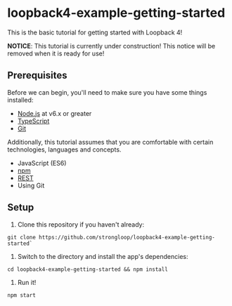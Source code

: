 # loopback4-example-getting-started

This is the basic tutorial for getting started with Loopback 4!

**NOTICE**: This tutorial is currently under construction! This notice will be
removed when it is ready for use!

## Prerequisites

Before we can begin, you'll need to make sure you have some things installed:
- [Node.js](https://nodejs.org/en/) at v6.x or greater
- [TypeScript](http://www.typescriptlang.org/)
- [Git](https://git-scm.com/)

Additionally, this tutorial assumes that you are comfortable with 
certain technologies, languages and concepts.
- JavaScript (ES6)
- [npm](https://www.npmjs.com/)
- [REST](https://en.wikipedia.org/wiki/Representational_state_transfer)
- Using Git

## Setup
1. Clone this repository if you haven't already:
```
git clone https://github.com/strongloop/loopback4-example-getting-started`
```
1. Switch to the directory and install the app's dependencies:
```
cd loopback4-example-getting-started && npm install
```
1. Run it!
```
npm start
```
